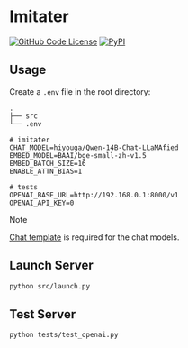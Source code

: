 # Imitater

[![GitHub Code License](https://img.shields.io/github/license/the-seeds/imitater)](LICENSE)
[![PyPI](https://img.shields.io/pypi/v/imitater)](https://pypi.org/project/imitater/)

## Usage

Create a `.env` file in the root directory:

```
.
├── src
└── .env
```

```
# imitater
CHAT_MODEL=hiyouga/Qwen-14B-Chat-LLaMAfied
EMBED_MODEL=BAAI/bge-small-zh-v1.5
EMBED_BATCH_SIZE=16
ENABLE_ATTN_BIAS=1

# tests
OPENAI_BASE_URL=http://192.168.0.1:8000/v1
OPENAI_API_KEY=0
```

> [!NOTE]
> [Chat template](https://huggingface.co/docs/transformers/chat_templating) is required for the chat models.

## Launch Server

```bash
python src/launch.py
```

## Test Server

```bash
python tests/test_openai.py
```
